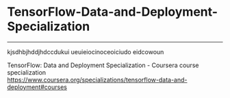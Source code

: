 # TensorFlow-Data-and-Deployment-Specialization
*************************************************************

kjsdhbjhddjhdccdukui
ueuieiocinoceoiciudo
eidcowoun



TensorFlow: Data and Deployment Specialization - Coursera course specialization   
https://www.coursera.org/specializations/tensorflow-data-and-deployment#courses


